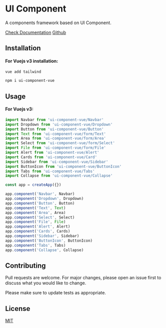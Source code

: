 # UI Component

A components framework based on UI Component.

[Check Documentation](https://ui-component-kappa.vercel.app/)
[Github](https://github.com/ferdiansyah0611/ui-component)
## Installation

#### For Vuejs v3 installation:
```bash
vue add tailwind
```

```bash
npm i ui-component-vue
```

## Usage
#### For Vuejs v3:
```javascript
import Navbar from 'ui-component-vue/Navbar'
import Dropdown from 'ui-component-vue/Dropdown'
import Button from 'ui-component-vue/Button'
import Text from 'ui-component-vue/form/Text'
import Area from 'ui-component-vue/form/Area'
import Select from 'ui-component-vue/form/Select'
import File from 'ui-component-vue/form/File'
import Alert from 'ui-component-vue/Alert'
import Cards from 'ui-component-vue/Card'
import Sidebar from 'ui-component-vue/Sidebar'
import ButtonIcon from 'ui-component-vue/ButtonIcon'
import Tabs from 'ui-component-vue/Tabs'
import Collapse from 'ui-component-vue/Collapse'

const app = createApp({})

app.component('Navbar', Navbar)
app.component('Dropdown', Dropdown)
app.component('Button', Button)
app.component('Text', Text)
app.component('Area', Area)
app.component('Select', Select)
app.component('File', File)
app.component('Alert', Alert)
app.component('Cards', Cards)
app.component('Sidebar', Sidebar)
app.component('ButtonIcon', ButtonIcon)
app.component('Tabs', Tabs)
app.component('Collapse', Collapse)
```

## Contributing
Pull requests are welcome. For major changes, please open an issue first to discuss what you would like to change.

Please make sure to update tests as appropriate.

## License
[MIT](https://choosealicense.com/licenses/mit/)
